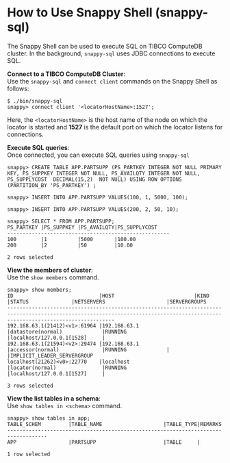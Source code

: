 <a id="howto-snappyShell"></a>
# How to Use Snappy Shell (snappy-sql)
The Snappy Shell can be used to execute SQL on TIBCO ComputeDB cluster. In the background, `snappy-sql` uses JDBC connections to execute SQL.

**Connect to a TIBCO ComputeDB Cluster**: </br>
Use the `snappy-sql` and `connect client` commands on the Snappy Shell as follows:

```pre
$ ./bin/snappy-sql
snappy> connect client '<locatorHostName>:1527';
```

Here, the `<locatorHostName>` is the host name of the node on which the locator is started and **1527** is the default port on which the locator listens for connections.

**Execute SQL queries**:</br> Once connected, you can execute SQL queries using `snappy-sql`

```pre
snappy> CREATE TABLE APP.PARTSUPP (PS_PARTKEY INTEGER NOT NULL PRIMARY KEY, PS_SUPPKEY INTEGER NOT NULL, PS_AVAILQTY INTEGER NOT NULL, PS_SUPPLYCOST  DECIMAL(15,2)  NOT NULL) USING ROW OPTIONS (PARTITION_BY 'PS_PARTKEY') ;

snappy> INSERT INTO APP.PARTSUPP VALUES(100, 1, 5000, 100);

snappy> INSERT INTO APP.PARTSUPP VALUES(200, 2, 50, 10);

snappy> SELECT * FROM APP.PARTSUPP;
PS_PARTKEY |PS_SUPPKEY |PS_AVAILQTY|PS_SUPPLYCOST    
-----------------------------------------------------
100        |1          |5000       |100.00           
200        |2          |50         |10.00            

2 rows selected
```

**View the members of cluster**: </br>
Use the `show members` command.

```pre
snappy> show members;
ID                            |HOST                          |KIND                          |STATUS              |NETSERVERS                    |SERVERGROUPS                  
-------------------------------------------------------------------------------------------------------------------------------------------------------------------------------
192.168.63.1(21412)<v1>:61964 |192.168.63.1                  |datastore(normal)             |RUNNING             |localhost/127.0.0.1[1528]     |                              
192.168.63.1(21594)<v2>:29474 |192.168.63.1                  |accessor(normal)              |RUNNING             |                              |IMPLICIT_LEADER_SERVERGROUP   
localhost(21262)<v0>:22770    |localhost                     |locator(normal)               |RUNNING             |localhost/127.0.0.1[1527]     |                              

3 rows selected
```

**View the list tables in a schema**: </br>
Use `show tables in <schema>` command.

```pre
snappy> show tables in app;
TABLE_SCHEM         |TABLE_NAME                    |TABLE_TYPE|REMARKS             
-----------------------------------------------------------------------------------
APP                 |PARTSUPP                      |TABLE     |                    

1 row selected
```
